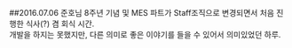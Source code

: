 ##2016.07.06
준호님 8주년 기념 및 MES 파트가 Staff조직으로 변경되면서 처음 진행한 식사(?) 겸 회식 시간.<br>
개발을 하지는 못했지만, 다른 의미로 좋은 이야기를 들을 수 있어서 의미있었던 하루.